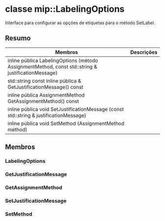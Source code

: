 # <a name="class-miplabelingoptions"></a>classe mip::LabelingOptions 
Interface para configurar as opções de etiquetas para o método SetLabel.
  
## <a name="summary"></a>Resumo
 Membros                        | Descrições                                
--------------------------------|---------------------------------------------
inline pública LabelingOptions (método AssignmentMethod, const std::string & justificationMessage)  |  
std::string const inline pública & GetJustificationMessage() const  |  
inline pública AssignmentMethod GetAssignmentMethod() const  |  
inline pública void SetJustificationMessage (const std::string & justificationMessage)  |  
inline pública void SetMethod (AssignmentMethod method)  |  
  
## <a name="members"></a>Membros
  
### <a name="labelingoptions"></a>LabelingOptions
  
### <a name="getjustificationmessage"></a>GetJustificationMessage
  
### <a name="getassignmentmethod"></a>GetAssignmentMethod
  
### <a name="setjustificationmessage"></a>SetJustificationMessage
  
### <a name="setmethod"></a>SetMethod